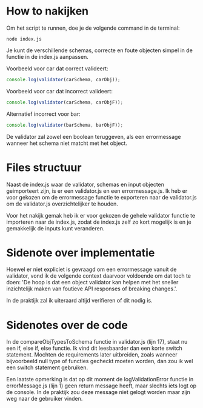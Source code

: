 # How to nakijken

Om het script te runnen, doe je de volgende command in de terminal:

```console
node index.js
```

Je kunt de verschillende schemas, correcte en foute objecten simpel in de functie in de index.js aanpassen.

Voorbeeld voor car dat correct valideert:

```javascript
console.log(validator(carSchema, carObj));
```

Voorbeeld voor car dat incorrect valideert:

```javascript
console.log(validator(carSchema, carObjF));
```

Alternatief incorrect voor bar:

```javascript
console.log(validator(barSchema, barObjF));
```

De validator zal zowel een boolean teruggeven, als een errormessage wanneer het schema niet matcht met het object.

# Files structuur

Naast de index.js waar de validator, schemas en input objecten geimporteert zijn, is er een validator.js en een errormessage.js. Ik heb er voor gekozen om de errormessage functie te exporteren naar de validator.js om de validator.js overzichtelijker te houden.

Voor het nakijk gemak heb ik er voor gekozen de gehele validator functie te importeren naar de index.js, zodat de index.js zelf zo kort mogelijk is en je gemakkelijk de inputs kunt veranderen.

# Sidenote over implementatie

Hoewel er niet expliciet is gevraagd om een errormessage vanuit de validator, vond ik de volgende context daarvoor voldoende om dat toch te doen: 'De hoop is dat een object validator kan helpen met het sneller inzichtelijk maken van foutieve API responses of breaking changes.'.

In de praktijk zal ik uiteraard altijd verifieren of dit nodig is.

# Sidenotes over de code

In de compareObjTypesToSchema functie in validator.js (lijn 17), staat nu een if, else if, else functie. Ik vind dit leesbaarder dan een korte switch statement. Mochten de requirements later uitbreiden, zoals wanneer bijvoorbeeld null type of functies gecheckt moeten worden, dan zou ik wel een switch statement gebruiken.

Een laatste opmerking is dat op dit moment de logValidationError functie in errorMessage.js (lijn 1) geen return message heeft, maar slechts iets logt op de console. In de praktijk zou deze message niet gelogt worden maar zijn weg naar de gebruiker vinden.
